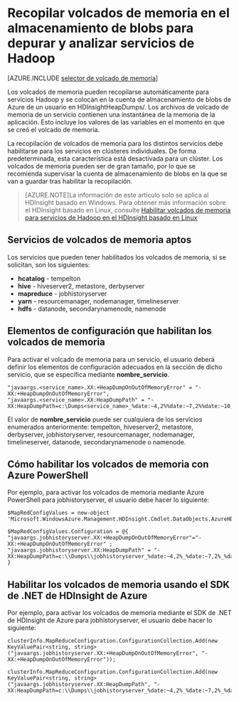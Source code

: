 <properties
	pageTitle="Depurar y analizar servicios de Hadoop con volcados de memoria | Microsoft Azure"
	description="Recopile automáticamente volcados de memoria para servicios de Hadoop y coloque dentro de la cuenta de almacenamiento de blobs de Azure para depuración y análisis."
	services="hdinsight"
	documentationCenter=""
	authors="mumian"
	manager="paulettm"
	editor="cgronlun"/>

<tags
	ms.service="hdinsight"
	ms.workload="big-data"
	ms.tgt_pltfrm="na"
	ms.devlang="na"
	ms.topic="article"
	ms.date="07/09/2015"
	ms.author="jgao"/>


# Recopilar volcados de memoria en el almacenamiento de blobs para depurar y analizar servicios de Hadoop

[AZURE.INCLUDE [selector de volcado de memoria](../../includes/hdinsight-selector-heap-dump.md)]

Los volcados de memoria pueden recopilarse automáticamente para servicios Hadoop y se colocan en la cuenta de almacenamiento de blobs de Azure de un usuario en HDInsightHeapDumps/. Los archivos de volcado de memoria de un servicio contienen una instantánea de la memoria de la aplicación. Esto incluye los valores de las variables en el momento en que se creó el volcado de memoria.

La recopilación de volcados de memoria para los distintos servicios debe habilitarse para los servicios en clústeres individuales. De forma predeterminada, esta característica está desactivada para un clúster. Los volcados de memoria pueden ser de gran tamaño, por lo que se recomienda supervisar la cuenta de almacenamiento de blobs en la que se van a guardar tras habilitar la recopilación.

> [AZURE.NOTE]La información de este artículo solo se aplica al HDInsight basado en Windows. Para obtener más información sobre el HDInsight basado en Linux, consulte [Habilitar volcados de memoria para servicios de Hadoop en el HDInsight basado en Linux](hdinsight-hadoop-collect-debug-heap-dump-linux.md)

## <a name="whichServices"></a>Servicios de volcados de memoria aptos

Los servicios que pueden tener habilitados los volcados de memoria, si se solicitan, son los siguientes:

*  **hcatalog** - tempelton
*  **hive** - hiveserver2, metastore, derbyserver
*  **mapreduce** - jobhistoryserver
*  **yarn** - resourcemanager, nodemanager, timelineserver
*  **hdfs** - datanode, secondarynamenode, namenode

## <a name="configuration"></a>Elementos de configuración que habilitan los volcados de memoria

Para activar el volcado de memoria para un servicio, el usuario deberá definir los elementos de configuración adecuados en la sección de dicho servicio, que se especifica mediante **nombre\_servicio**.

	"javaargs.<service_name>.XX:+HeapDumpOnOutOfMemoryError" = "-XX:+HeapDumpOnOutOfMemoryError",
	"javaargs.<service_name>.XX:HeapDumpPath" = "-XX:HeapDumpPath=c:\Dumps<service_name>_%date:~4,2%%date:~7,2%%date:~10,2%%time:~0,2%%time:~3,2%%time:~6,2%.hprof"

El valor de **nombre\_servicio** puede ser cualquiera de los servicios enumerados anteriormente: tempelton, hiveserver2, metastore, derbyserver, jobhistoryserver, resourcemanager, nodemanager, timelineserver, datanode, secondarynamenode o namenode.

## <a name="powershell"></a>Cómo habilitar los volcados de memoria con Azure PowerShell

Por ejemplo, para activar los volcados de memoria mediante Azure PowerShell para jobhistoryserver, el usuario debe hacer lo siguiente:

	$MapRedConfigValues = new-object 'Microsoft.WindowsAzure.Management.HDInsight.Cmdlet.DataObjects.AzureHDInsightMapReduceConfiguration'

	$MapRedConfigValues.Configuration = @{ "javaargs.jobhistoryserver.XX:+HeapDumpOnOutOfMemoryError"="-XX:+HeapDumpOnOutOfMemoryError" ; "javaargs.jobhistoryserver.XX:HeapDumpPath" = "-XX:HeapDumpPath=c:\\Dumps\\jobhistoryserver_%date:~4,2%_%date:~7,2%_%date:~10,2%_%time:~0,2%_%time:~3,2%_%time:~6,2%.hprof" }

## <a name="sdk"></a>Habilitar los volcados de memoria usando el SDK de .NET de HDInsight de Azure

Por ejemplo, para activar los volcados de memoria mediante el SDK de .NET de HDInsight de Azure para jobhistoryserver, el usuario debe hacer lo siguiente:

	clusterInfo.MapReduceConfiguration.ConfigurationCollection.Add(new KeyValuePair<string, string>("javaargs.jobhistoryserver.XX:+HeapDumpOnOutOfMemoryError", "-XX:+HeapDumpOnOutOfMemoryError"));

	clusterInfo.MapReduceConfiguration.ConfigurationCollection.Add(new KeyValuePair<string, string>("javaargs.jobhistoryserver.XX:HeapDumpPath", "-XX:HeapDumpPath=c:\\Dumps\\jobhistoryserver_%date:~4,2%_%date:~7,2%_%date:~10,2%_%time:~0,2%_%time:~3,2%_%time:~6,2%.hprof"));

<!---HONumber=August15_HO6-->